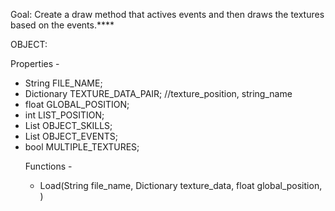 Goal:
    Create a draw method that actives events and then draws the textures based on the events.****

OBJECT:

Properties -
- String FILE_NAME;
- Dictionary TEXTURE_DATA_PAIR; //texture_position, string_name
- float GLOBAL_POSITION;
- int LIST_POSITION;
- List<OBJECT> OBJECT_SKILLS;
- List<OBJECT> OBJECT_EVENTS;
- bool MULTIPLE_TEXTURES;
  
Functions -
- Load(String file_name, Dictionary texture_data, float global_position, )